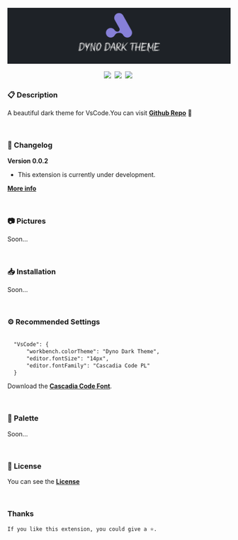 <p align="center" >
    <img  src="./public/images/banner.png">
</p>

<p align="center">
    <a href="https://github.com/kodiexp/dyno-dark-theme"><img src="https://vsmarketplacebadge.apphb.com/version-short/Kodi.dyno-dark-theme.svg?style=for-the-badge&colorA=1e2227&colorB=8780d8&label=VERSION" ></a>&nbsp;
    <a href="https://github.com/kodiexp/dyno-dark-theme"><img src="https://vsmarketplacebadge.apphb.com/installs-short/Kodi.dyno-dark-theme.svg?style=for-the-badge&colorA=1e2227&colorB=8780d8&label=Installs" ></a>&nbsp;
    <a href="https://github.com/kodiexp/dyno-dark-theme"><img src="https://vsmarketplacebadge.apphb.com/downloads-short/Kodi.dyno-dark-theme.svg?style=for-the-badge&colorA=1e2227&colorB=8780d8&label=Downloads" ></a>&nbsp;
</p>

### 📋 Description

A beautiful dark theme for VsCode.You can visit [**Github Repo**](https://github.com/kodiexp/dyno-dark-theme) 💜

&nbsp;
### 📝 Changelog
**Version 0.0.2**
  - This extension is currently under development. 

[**More info**](https://github.com/kodiexp/dyno-dark-theme/blob/main/Changelog.md)

&nbsp;
### 📷 Pictures

Soon...

&nbsp;
### 📥 Installation

Soon...

&nbsp;
### ⚙ Recommended Settings 
  ```jsonc

    "VsCode": {
        "workbench.colorTheme": "Dyno Dark Theme",
        "editor.fontSize": "14px",
        "editor.fontFamily": "Cascadia Code PL"
    }

  ```

Download the [**Cascadia Code Font**](https://github.com/microsoft/cascadia-code/releases).

&nbsp;
### 🎨 Palette

Soon...

&nbsp;
### 🔖 License

You can see the [**License**](https://github.com/kodiexp/dyno-dark-theme/blob/main/LICENSE)

&nbsp;
### Thanks

    If you like this extension, you could give a ⭐.
    
&nbsp;


